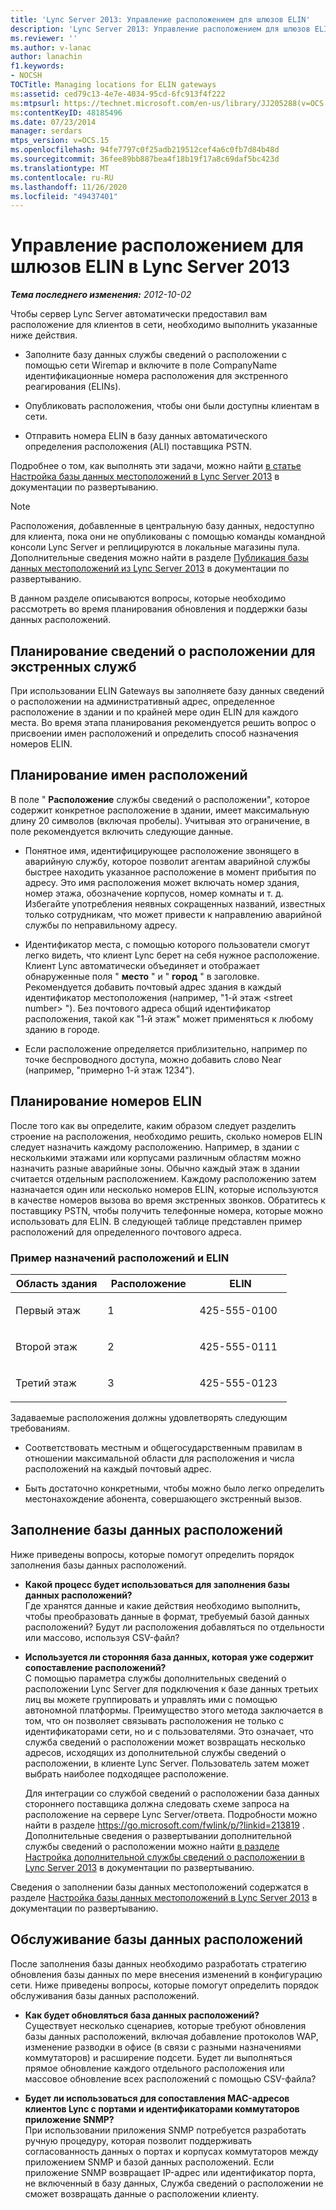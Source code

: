 ```yaml
---
title: 'Lync Server 2013: Управление расположением для шлюзов ELIN'
description: 'Lync Server 2013: Управление расположением для шлюзов ELIN.'
ms.reviewer: ''
ms.author: v-lanac
author: lanachin
f1.keywords:
- NOCSH
TOCTitle: Managing locations for ELIN gateways
ms:assetid: ced79c13-4e7e-4034-95cd-6fc913f4f222
ms:mtpsurl: https://technet.microsoft.com/en-us/library/JJ205288(v=OCS.15)
ms:contentKeyID: 48185496
ms.date: 07/23/2014
manager: serdars
mtps_version: v=OCS.15
ms.openlocfilehash: 94fe7797c0f25adb219512cef4a6c0fb7d84b48d
ms.sourcegitcommit: 36fee89bb887bea4f18b19f17a8c69daf5bc423d
ms.translationtype: MT
ms.contentlocale: ru-RU
ms.lasthandoff: 11/26/2020
ms.locfileid: "49437401"
---
```

# <a name="managing-locations-for-elin-gateways-in-lync-server-2013"></a>Управление расположением для шлюзов ELIN в Lync Server 2013

<div data-xmlns="http://www.w3.org/1999/xhtml">

<div class="topic" data-xmlns="http://www.w3.org/1999/xhtml" data-msxsl="urn:schemas-microsoft-com:xslt" data-cs="https://msdn.microsoft.com/">

<div data-asp="https://msdn2.microsoft.com/asp">



</div>

<div id="mainSection">

<div id="mainBody">

<span> </span>

_**Тема последнего изменения:** 2012-10-02_

Чтобы сервер Lync Server автоматически предоставил вам расположение для клиентов в сети, необходимо выполнить указанные ниже действия.

  - Заполните базу данных службы сведений о расположении с помощью сети Wiremap и включите в поле CompanyName идентификационные номера расположения для экстренного реагирования (ELINs).

  - Опубликовать расположения, чтобы они были доступны клиентам в сети.

  - Отправить номера ELIN в базу данных автоматического определения расположения (ALI) поставщика PSTN.

Подробнее о том, как выполнять эти задачи, можно найти [в статье Настройка базы данных местоположений в Lync Server 2013](lync-server-2013-configure-the-location-database.md) в документации по развертыванию.

<div>


> [!NOTE]  
> Расположения, добавленные в центральную базу данных, недоступно для клиента, пока они не опубликованы с помощью команды командной консоли Lync Server и реплицируются в локальные магазины пула. Дополнительные сведения можно найти в разделе <A href="lync-server-2013-publish-the-location-database.md">Публикация базы данных местоположений из Lync Server 2013</A> в документации по развертыванию.



</div>

В данном разделе описываются вопросы, которые необходимо рассмотреть во время планирования обновления и поддержки базы данных расположений.

<div>

## <a name="planning-emergency-locations"></a>Планирование сведений о расположении для экстренных служб

При использовании ELIN Gateways вы заполняете базу данных сведений о расположении на административный адрес, определенное расположение в здании и по крайней мере один ELIN для каждого места. Во время этапа планирования рекомендуется решить вопрос о присвоении имен расположений и определить способ назначения номеров ELIN.

<div>

## <a name="planning-location-names"></a>Планирование имен расположений

В поле " **Расположение** службы сведений о расположении", которое содержит конкретное расположение в здании, имеет максимальную длину 20 символов (включая пробелы). Учитывая это ограничение, в поле рекомендуется включить следующие данные.

  - Понятное имя, идентифицирующее расположение звонящего в аварийную службу, которое позволит агентам аварийной службы быстрее находить указанное расположение в момент прибытия по адресу. Это имя расположения может включать номер здания, номер этажа, обозначение корпусов, номер комнаты и т. д. Избегайте употребления неявных сокращенных названий, известных только сотрудникам, что может привести к направлению аварийной службы по неправильному адресу.

  - Идентификатор места, с помощью которого пользователи смогут легко видеть, что клиент Lync берет на себя нужное расположение. Клиент Lync автоматически объединяет и отображает обнаруженные поля " **место** " и " **город** " в заголовке. Рекомендуется добавить почтовый адрес здания в каждый идентификатор местоположения (например, "1-й этаж \<street number\> "). Без почтового адреса общий идентификатор расположения, такой как "1‑й этаж" может применяться к любому зданию в городе.

  - Если расположение определяется приблизительно, например по точке беспроводного доступа, можно добавить слово Near (например, "примерно 1-й этаж 1234").

</div>

<div>

## <a name="planning-elins"></a>Планирование номеров ELIN

После того как вы определите, каким образом следует разделить строение на расположения, необходимо решить, сколько номеров ELIN следует назначить каждому расположению. Например, в здании с несколькими этажами или корпусами различным областям можно назначить разные аварийные зоны. Обычно каждый этаж в здании считается отдельным расположением. Каждому расположению затем назначается один или несколько номеров ELIN, которые используются в качестве номеров вызова во время экстренных звонков. Обратитесь к поставщику PSTN, чтобы получить телефонные номера, которые можно использовать для ELIN. В следующей таблице представлен пример расположений для определенного почтового адреса.

### <a name="sample-location-and-elin-assignments"></a>Пример назначений расположений и ELIN

<table>
<colgroup>
<col style="width: 33%" />
<col style="width: 33%" />
<col style="width: 33%" />
</colgroup>
<thead>
<tr class="header">
<th>Область здания</th>
<th>Расположение</th>
<th>ELIN</th>
</tr>
</thead>
<tbody>
<tr class="odd">
<td><p>Первый этаж</p></td>
<td><p>1</p></td>
<td><p>425-555-0100</p></td>
</tr>
<tr class="even">
<td><p>Второй этаж</p></td>
<td><p>2</p></td>
<td><p>425-555-0111</p></td>
</tr>
<tr class="odd">
<td><p>Третий этаж</p></td>
<td><p>3</p></td>
<td><p>425-555-0123</p></td>
</tr>
</tbody>
</table>


Задаваемые расположения должны удовлетворять следующим требованиям.

  - Соответствовать местным и общегосударственным правилам в отношении максимальной области для расположения и числа расположений на каждый почтовый адрес.

  - Быть достаточно конкретными, чтобы можно было легко определить местонахождение абонента, совершающего экстренный вызов.

</div>

</div>

<div>

## <a name="populating-the-location-database"></a>Заполнение базы данных расположений

Ниже приведены вопросы, которые помогут определить порядок заполнения базы данных расположений.

  - **Какой процесс будет использоваться для заполнения базы данных расположений?**  
    Где хранятся данные и какие действия необходимо выполнить, чтобы преобразовать данные в формат, требуемый базой данных расположений? Будут ли расположения добавляться по отдельности или массово, используя CSV-файл?

<!-- end list -->

  - **Используется ли сторонняя база данных, которая уже содержит сопоставление расположений?**  
    С помощью параметра службы дополнительных сведений о расположении Lync Server для подключения к базе данных третьих лиц вы можете группировать и управлять ими с помощью автономной платформы. Преимущество этого метода заключается в том, что он позволяет связывать расположения не только с идентификаторами сети, но и с пользователями. Это означает, что служба сведений о расположении может возвращать несколько адресов, исходящих из дополнительной службы сведений о расположении, в клиенте Lync Server. Пользователь затем может выбрать наиболее подходящее расположение.
    
    Для интеграции со службой сведений о расположении база данных стороннего поставщика должна следовать схеме запроса на расположение на сервере Lync Server/ответа. Подробности можно найти в разделе <https://go.microsoft.com/fwlink/p/?linkid=213819> . Дополнительные сведения о развертывании дополнительной службы сведений о расположении можно найти [в разделе Настройка дополнительной службы сведений о расположении в Lync Server 2013](lync-server-2013-configure-a-secondary-location-information-service.md) в документации по развертыванию.

Сведения о заполнении базы данных местоположений содержатся в разделе [Настройка базы данных местоположений в Lync Server 2013](lync-server-2013-configure-the-location-database.md) в документации по развертыванию.

</div>

<div>

## <a name="maintaining-the-location-database"></a>Обслуживание базы данных расположений

После заполнения базы данных необходимо разработать стратегию обновления базы данных по мере внесения изменений в конфигурацию сети. Ниже приведены вопросы, которые помогут определить порядок обслуживания базы данных расположений.

  - **Как будет обновляться база данных расположений?**  
    Существует несколько сценариев, которые требуют обновления базы данных расположений, включая добавление протоколов WAP, изменение разводки в офисе (в связи с разными назначениями коммутаторов) и расширение подсети. Будет ли выполняться прямое обновление каждого отдельного расположения или массовое обновление всех расположений с помощью CSV-файла?

<!-- end list -->

  - **Будет ли использоваться для сопоставления MAC-адресов клиентов Lync с портами и идентификаторами коммутаторов приложение SNMP?**  
    При использовании приложения SNMP потребуется разработать ручную процедуру, которая позволит поддерживать согласованность данных о портах и корпусах коммутаторов между приложением SNMP и базой данных расположений. Если приложение SNMP возвращает IP-адрес или идентификатор порта, не включенный в базу данных, Служба сведений о расположении не сможет возвращать данные о расположении клиенту.

</div>

</div>

<span> </span>

</div>

</div>

</div>


